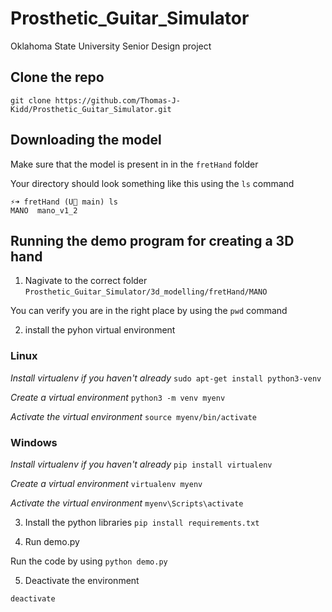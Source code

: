 # Prosthetic_Guitar_Simulator
Oklahoma State University Senior Design project

## Clone the repo
```
git clone https://github.com/Thomas-J-Kidd/Prosthetic_Guitar_Simulator.git
```

## Downloading the model
Make sure that the model is present in in the `fretHand` folder

Your directory should look something like this using the `ls` command

```
⚡➜ fretHand (U main) ls
MANO  mano_v1_2
```


## Running the demo program for creating a 3D hand

1) Nagivate to the correct folder
```Prosthetic_Guitar_Simulator/3d_modelling/fretHand/MANO```

You can verify you are in the right place by using the `pwd` command

2) install the pyhon virtual environment

### Linux

*Install virtualenv if you haven't already*
```sudo apt-get install python3-venv```

*Create a virtual environment*
```python3 -m venv myenv```

*Activate the virtual environment*
```source myenv/bin/activate```


### Windows
*Install virtualenv if you haven't already*
```pip install virtualenv```

*Create a virtual environment*
```virtualenv myenv```

*Activate the virtual environment*
```myenv\Scripts\activate```

3) Install the python libraries
```pip install requirements.txt```

4) Run demo.py

Run the code by using `python demo.py`

5) Deactivate the environment

```deactivate```
